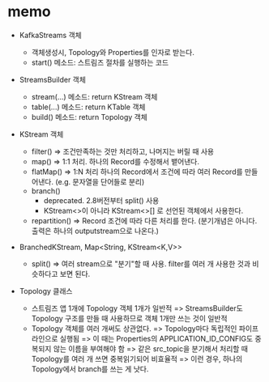 # memo

- KafkaStreams 객체
  - 객체생성시, Topology와 Properties를 인자로 받는다.
  - start() 메소드: 스트림즈 절차를 실행하는 코드

- StreamsBuilder 객체
  - stream(...) 메소드: return KStream 객체
  - table(...) 메소드: return KTable 객체
  - build() 메소드: return Topology 객체
- KStream 객체
  - filter() => 조건만족하는 것만 처리하고, 나머지는 버릴 때 사용
  - map() => 1:1 처리. 하나의 Record를 수정해서 뱉어낸다.
  - flatMap() => 1:N 처리 하나의 Record에서 조건에 따라 여러 Record를 만들어낸다. (e.g. 문자열을 단어들로 분리)
  - branch()
    - deprecated.  2.8버전부터 split() 사용
    - KStream<>이 아니라 KStream<>[] 로 선언된 객체에서 사용한다.
  - repartition() => Record 조건에 따라 다른 처리를 한다. (분기개념은 아니다. 출력은 하나의 outputstream으로 나온다.)

- BranchedKStream, Map<String, KStream<K,V>>
  - split() => 여러 stream으로 "분기"할 때 사용. filter를 여러 개 사용한 것과 비슷하다고 보면 된다.


- Topology 클래스
  - 스트림즈 앱 1개에 Topology 객체 1개가 일반적
    => StreamsBuilder도 Topology 구조를 만들 때 사용하므로 객체 1개만 쓰는 것이 일반적
  - Topology 객체를 여러 개써도 상관없다.
    => Topology마다 독립적인 파이프라인으로 실행됨
      => 이 때는 Properties의 APPLICATION_ID_CONFIG도 중복되지 않는 이름을 부여해야 함
    => 같은 src_topic을 분기해서 처리할 때 Topology를 여러 개 쓰면 중복읽기되어 비효율적
      => 이런 경우, 하나의 Topology에서 branch를 쓰는 게 낫다.

